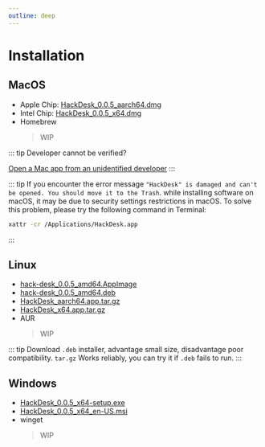 ```yaml
---
outline: deep
---
```


# Installation

## MacOS

- Apple Chip: [HackDesk_0.0.5_aarch64.dmg](https://github.com/EastSun5566/hackdesk/releases/download/hackdesk-v0.0.5/HackDesk_0.0.5_aarch64.dmg)
- Intel Chip: [HackDesk_0.0.5_x64.dmg](https://github.com/EastSun5566/hackdesk/releases/download/hackdesk-v0.0.5/HackDesk_0.0.5_x64.dmg)
- Homebrew
  > WIP

::: tip
Developer cannot be verified?

[Open a Mac app from an unidentified developer](https://support.apple.com/en-sg/guide/mac-help/mh40616/mac)
:::

::: tip
If you encounter the error message `"HackDesk" is damaged and can't be opened. You should move it to the Trash`. while installing software on macOS, it may be due to security settings restrictions in macOS. To solve this problem, please try the following command in Terminal:

```sh
xattr -cr /Applications/HackDesk.app
```

:::

## Linux

- [hack-desk_0.0.5_amd64.AppImage](https://github.com/EastSun5566/hackdesk/releases/download/hackdesk-v0.0.5/hack-desk_0.0.5_amd64.AppImage)
- [hack-desk_0.0.5_amd64.deb](https://github.com/EastSun5566/hackdesk/releases/download/hackdesk-v0.0.5/hack-desk_0.0.5_amd64.deb)
- [HackDesk_aarch64.app.tar.gz](https://github.com/EastSun5566/hackdesk/releases/download/hackdesk-v0.0.5/HackDesk_aarch64.app.tar.gz)
- [HackDesk_x64.app.tar.gz](https://github.com/EastSun5566/hackdesk/releases/download/hackdesk-v0.0.5/HackDesk_x64.app.tar.gz)
- AUR
  > WIP

::: tip
Download `.deb` installer, advantage small size, disadvantage poor compatibility.
`tar.gz` Works reliably, you can try it if `.deb` fails to run.
:::

## Windows

- [HackDesk_0.0.5_x64-setup.exe](https://github.com/EastSun5566/hackdesk/releases/download/hackdesk-v0.0.5/HackDesk_0.0.5_x64-setup.exe)
- [HackDesk_0.0.5_x64_en-US.msi](https://github.com/EastSun5566/hackdesk/releases/download/hackdesk-v0.0.5/HackDesk_0.0.5_x64_en-US.msi)
- winget
  > WIP
